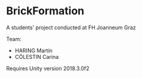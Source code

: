 # BrickFormation
A students' project conducted at FH Joanneum Graz


Team:
 - HARING Martin
 - CÖLESTIN Carina

 
Requires Unity version 2018.3.0f2
